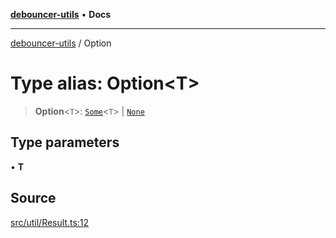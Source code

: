 [**debouncer-utils**](../README.md) • **Docs**

***

[debouncer-utils](../README.md) / Option

# Type alias: Option\<T\>

> **Option**\<`T`\>: [`Some`](../interfaces/Some.md)\<`T`\> \| [`None`](../interfaces/None.md)

## Type parameters

• **T**

## Source

[src/util/Result.ts:12](https://github.com/CaioOliveira793/debouncer-utils/blob/v0.2.0/src/util/Result.ts#L12)
